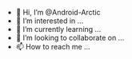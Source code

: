 - 👋 Hi, I’m @Android-Arctic
- 👀 I’m interested in ...
- 🌱 I’m currently learning ...
- 💞️ I’m looking to collaborate on ...
- 📫 How to reach me ...

<!---
Android-Arctic/Android-Arctic is a ✨ special ✨ repository because its `README.md` (this file) appears on your GitHub profile.
You can click the Preview link to take a look at your changes.
--->
